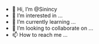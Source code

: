 - 👋 Hi, I’m @Sinincy
- 👀 I’m interested in ...
- 🌱 I’m currently learning ...
- 💞️ I’m looking to collaborate on ...
- 📫 How to reach me ...

<!---
Sinincy/Sinincy is a ✨ special ✨ repository because its `README.md` (this file) appears on your GitHub profile.
You can click the Preview link to take a look at your changes.
--->
